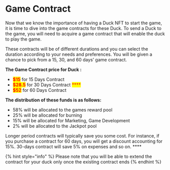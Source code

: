 # Game Contract

Now that we know the importance of having a Duck NFT to start the game, it is time to dive into the game contracts for these Duck. To send a Duck to the game, you will need to acquire a game contract that will enable the duck to play the game.&#x20;

These contracts will be of different durations and you can select the duration according to your needs and preferences. You will be given a chance to pick from a 15, 30, and 60 days’ game contract.&#x20;

**The Game Contract price for Duck :**

* <mark style="color:red;">**$15**</mark> for 15 Days Contract
* <mark style="color:red;">**$28.5**</mark> for 30 Days Contract <mark style="color:red;">****</mark>&#x20;
* <mark style="color:red;">**$52**</mark> for 60 Days Contract

**The distribution of these funds is as follows:**

* 58% will be allocated to the games reward pool
* 25% will be allocated for burning
* 15% will be allocated for Marketing, Game Development
* 2% will be allocated to the Jackpot pool

Longer period contracts will typically save you some cost. For instance, if you purchase a contract for 60 days, you will get a discount accounting for 15%. 30-days contract will save 5% on expenses and so on. ****&#x20;

{% hint style="info" %}
Please note that you will be able to extend the contract for your duck only once the existing contract ends
{% endhint %}

